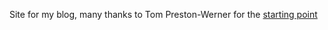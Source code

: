 Site for my blog, many thanks to Tom Preston-Werner for the [starting point](https://github.com/mojombo/mojombo.github.io)
